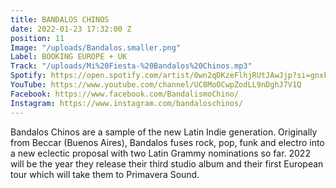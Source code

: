 ```yaml
---
title: BANDALOS CHINOS
date: 2022-01-23 17:32:00 Z
position: 11
Image: "/uploads/Bandalos.smaller.png"
Label: BOOKING EUROPE + UK
Track: "/uploads/Mi%20Fiesta-%20Bandalos%20Chinos.mp3"
Spotify: https://open.spotify.com/artist/0wn2qDKzeFlhjRUtJAwJjp?si=gnxkjPdoRImOtnp-LHh_4Q
YouTube: https://www.youtube.com/channel/UC8MoOCwpZodLL9nDghJ7V1Q
Facebook: https://www.facebook.com/BandalismoChino/
Instagram: https://www.instagram.com/bandaloschinos/
---
```


Bandalos Chinos are a sample of the new Latin Indie generation. Originally from Beccar (Buenos Aires), Bandalos fuses rock, pop, funk and electro into a new eclectic proposal with two Latin Grammy nominations so far. 2022 will be the year they release their third studio album and their first European tour which will take them to Primavera Sound.
